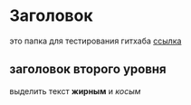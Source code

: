 # Заголовок
это папка для тестирования гитхаба <a href="file.txt">ссылка</a>
## заголовок второго уровня

выделить текст **жирным** и _косым_
